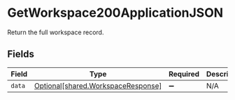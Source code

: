 # GetWorkspace200ApplicationJSON

Return the full workspace record.


## Fields

| Field                                                                          | Type                                                                           | Required                                                                       | Description                                                                    |
| ------------------------------------------------------------------------------ | ------------------------------------------------------------------------------ | ------------------------------------------------------------------------------ | ------------------------------------------------------------------------------ |
| `data`                                                                         | [Optional[shared.WorkspaceResponse]](../../models/shared/workspaceresponse.md) | :heavy_minus_sign:                                                             | N/A                                                                            |